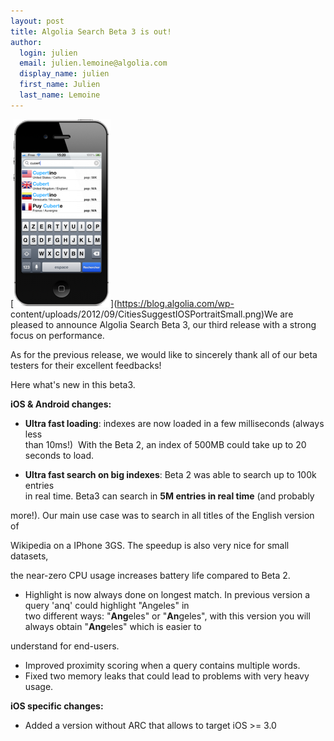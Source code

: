 ```yaml
---
layout: post
title: Algolia Search Beta 3 is out!
author:
  login: julien
  email: julien.lemoine@algolia.com
  display_name: julien
  first_name: Julien
  last_name: Lemoine
---
```


[![Algolia Search Beta 3][1]](https://blog.algolia.com/wp-
content/uploads/2012/09/CitiesSuggestIOSPortraitSmall.png)We are pleased to
announce Algolia Search Beta 3, our third release with a strong focus on
performance.

As for the previous release, we would like to sincerely thank all of our beta
testers for their excellent feedbacks!

Here what's new in this beta3.

  
**iOS & Android changes:**

  * **Ultra fast loading**: indexes are now loaded in a few milliseconds (always less  
than 10ms!)  With the Beta 2, an index of 500MB could take up to 20 seconds to
load.

  * **Ultra fast search on big indexes**: Beta 2 was able to search up to 100k entries  
in real time. Beta3 can search in **5M entries in real time** (and probably

more!). Our main use case was to search in all titles of the English version
of

Wikipedia on a IPhone 3GS. The speedup is also very nice for small datasets,

the near-zero CPU usage increases battery life compared to Beta 2.

  * Highlight is now always done on longest match. In previous version a query 'anq' could highlight "Angeles" in  
two different ways: "**Ang**eles" or "**An**geles", with this version you will
always obtain "**Ang**eles" which is easier to

understand for end-users.

  * Improved proximity scoring when a query contains multiple words.
  * Fixed two memory leaks that could lead to problems with very heavy usage.

**iOS specific changes:**

  * Added a version without ARC that allows to target iOS >= 3.0


[1]: /assets/CitiesSuggestIOSPortraitSmall-155x300.png

